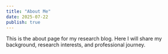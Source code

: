 ```yaml
---
title: "About Me"
date: 2025-07-22
publish: true
---
```


This is the about page for my research blog. Here I will share my background, research interests, and professional journey.